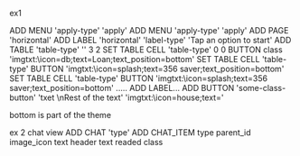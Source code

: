 ex1

ADD MENU 'apply-type' 'apply'
ADD MENU 'apply-type' 'apply'
ADD PAGE 'horizontal'
ADD LABEL 'horizontal' 'label-type' 'Tap an option to start'
ADD TABLE 'table-type' '' 3 2
SET TABLE CELL 'table-type' 0 0 BUTTON  class 'imgtxt:\\icon=db;text=Loan;text_position=bottom'
SET TABLE CELL 'table-type' BUTTON 'imgtxt:\\icon=splash;text=356 saver;text_position=bottom'
SET TABLE CELL 'table-type' BUTTON 'imgtxt:\\icon=splash;text=356 saver;text_position=bottom'
.....
ADD LABEL...
ADD BUTTON 'some-class-button' 'txet \nRest of the text' 'imgtxt:\\icon=house;text='


bottom is part of the theme

ex 2 chat view
ADD CHAT 'type'
ADD CHAT_ITEM type parent_id image_icon text header text readed class 